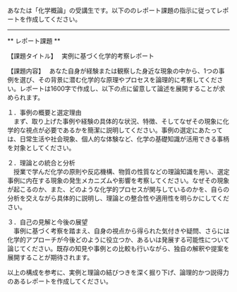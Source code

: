 あなたは「化学概論」の受講生です。以下ののレポート課題の指示に従ってレポートを作成してください。

---------------------------------------
** レポート課題 **

【課題タイトル】　
実例に基づく化学的考察レポート

【課題内容】　
あなた自身が経験または観察した身近な現象の中から、1つの事例を選び、その背景に潜む化学的な原理やプロセスを論理的に考察してください。レポートは1600字で作成し、以下の点に留意して論述を展開することが求められます。

１．事例の概要と選定理由  
　まず、取り上げた事例や経験の具体的な状況、特徴、そしてなぜその現象に化学的な視点が必要であるかを簡潔に説明してください。事例の選定にあたっては、日常生活や社会現象、個人的な体験など、化学の基礎知識が活用できる事柄を対象としてください。

２．理論との統合と分析  
　授業で学んだ化学の原則や反応機構、物質の性質などの理論知識を用い、選定事例に内在する現象の発生メカニズムや影響を考察してください。なぜその現象が起こるのか、また、どのような化学的プロセスが関与しているのかを、自らの分析を交えながら具体的に説明し、理論との整合性や適用性を明らかにしてください。

３．自己の見解と今後の展望  
　事例に基づく考察を踏まえ、自身の視点から得られた気付きや疑問、さらには化学的アプローチが今後どのように役立つか、あるいは発展する可能性について論じてください。既存の知見や事例との比較も行いながら、独自の解釈や提案を展開することが期待されます。

以上の構成を参考に、実例と理論の結びつきを深く掘り下げ、論理的かつ説得力のあるレポートを作成してください。